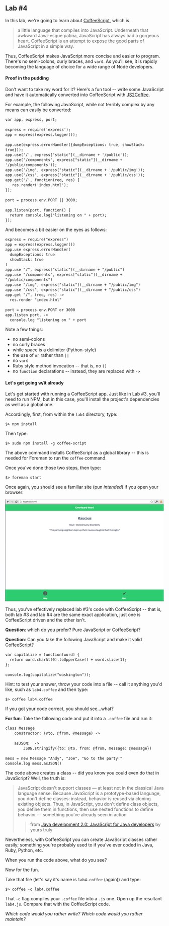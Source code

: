## Lab #4

In this lab, we're going to learn about [CoffeeScript](http://coffeescript.org/), which is

>a little language that compiles into JavaScript. Underneath that awkward Java-esque patina, JavaScript has always had a gorgeous heart. CoffeeScript is an attempt to expose the good parts of JavaScript in a simple way.

Thus, CoffeeScript makes JavaScript more concise and easier to program. There's no semi-colons, curly braces, and `var`s. As you'll see, it is rapidly becoming the language of choice for a wide range of Node developers.

#### Proof in the pudding

Don't want to take my word for it? Here's a fun tool -- write some JavaScript and have it automatically converted into CoffeeScript with [JS2Coffee](http://js2coffee.org/).

For example, the following JavaScript, while not terribly complex by any means can easily be converted: 

```
var app, express, port;

express = require('express');
app = express(express.logger());

app.use(express.errorHandler({dumpExceptions: true, showStack: true}));
app.use('/', express["static"](__dirname + '/public'));
app.use('/components', express["static"](__dirname + '/public/components'));
app.use('/img', express["static"](__dirname + '/public/img'));
app.use('/css', express["static"](__dirname + '/public/css'));
app.get('/', function(req, res) {
   res.render('index.html');
});

port = process.env.PORT || 3000;

app.listen(port, function() {
  return console.log("listening on " + port);
});
```

And becomes a bit easier on the eyes as follows: 

```
express = require("express")
app = express(express.logger())
app.use express.errorHandler(
  dumpExceptions: true
  showStack: true
)
app.use "/", express["static"](__dirname + "/public")
app.use "/components", express["static"](__dirname + "/public/components")
app.use "/img", express["static"](__dirname + "/public/img")
app.use "/css", express["static"](__dirname + "/public/css")
app.get "/", (req, res) ->
  res.render "index.html"

port = process.env.PORT or 3000
app.listen port, ->
  console.log "listening on " + port
```

Note a few things: 
  * no semi-colons
  * no curly braces
  * while space is a delimiter (Python-style)
  * the use of `or` rather than `||`
  * no `var`s
  * Ruby style method invocation -- that is, no `()`
  * no `function` declarations -- instead, they are replaced with `->`

#### Let's get going w/it already

Let's get started with running a CoffeeScript app. Just like in Lab #3, you'll need to run NPM, but in this case, you'll install the project's dependencies as well as a global one. 

Accordingly, first, from within the `lab4` directory, type:

```
$> npm install
```

Then type:

```
$> sudo npm install -g coffee-script
```

The above command installs CoffeeScript as a global library -- this is needed for Foreman to run the `coffee` command.

Once you've done those two steps, then type:

```
$> foreman start
```

Once again, you should see a familiar site (pun _intended_) if you open your browser:

![familiar, no?](../../docs/imgs/lab_3.png)

Thus, you've effectively replaced lab #3's code with CoffeeScript -- that is, both lab #3 and lab #4 are the same exact application, just one is CoffeeScript driven and the other isn't. 

__Question__: which do you prefer? Pure JavaScript or CoffeeScript?

__Question__: Can you take the following JavaScript and make it valid CoffeeScript?

```
var capitalize = function(word) {
  return word.charAt(0).toUpperCase() + word.slice(1);
};

console.log(capitalize("washington"));
```

Hint: to test your answer, throw your code into a file -- call it anything you'd like, such as `lab4.coffee` and then type:

```
$> coffee lab4.coffee
```

If you got your code correct, you should see...what?


__For fun__: Take the following code and put it into a `.coffee` file and run it:


```
class Message
	constructor: (@to, @from, @message) ->
	
	asJSON:  ->
		JSON.stringify({to: @to, from: @from, message: @message})

mess = new Message "Andy", "Joe", "Go to the party!"
console.log mess.asJSON()
``` 

The code above creates a class -- did you know you could even do that in JavaScript? Well, the truth is:

>JavaScript doesn't support classes — at least not in the classical Java language sense. Because JavaScript is a prototype-based language, you don't define classes: instead, behavior is reused via cloning existing objects. Thus, in JavaScript, you don't define class objects, you define them in functions, then use nested functions to define behavior — something you've already seen in action.
> > from [Java development 2.0: JavaScript for Java developers](http://www.ibm.com/developerworks/java/library/j-javadev2-18/index.html)  by yours truly

Nevertheless, with CoffeeScript you can create JavaScript classes rather easily; something you're probably used to if you've ever coded in Java, Ruby, Python, etc.

When you run the code above, what do you see? 

Now for the fun. 

Take that file (let's say it's name is `lab4.coffee` (again)) and type:

```
$> coffee -c lab4.coffee
```

That `-c` flag compiles your `.coffee` file into a `.js` one. Open up the resultant `lab4.js`. Compare that with the CoffeeScript code. 

_Which code would you rather write? Which code would you rather maintain?_
